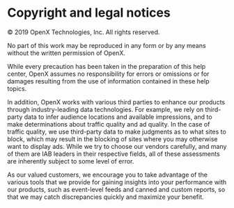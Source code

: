 Copyright and legal notices
===========================

© 2019 OpenX Technologies, Inc. All rights reserved.

No part of this work may be reproduced in any form or by any means
without the written permission of OpenX.

While every precaution has been taken in the preparation of this help
center, OpenX assumes no responsibility for errors or omissions or for
damages resulting from the use of information contained in these help
topics.

In addition, OpenX works with various third parties to enhance our
products through industry-leading data technologies. For example, we
rely on third-party data to infer audience locations and available
impressions, and to make determinations about traffic quality and ad
quality. In the case of traffic quality, we use third-party data to make
judgments as to what sites to block, which may result in the blocking of
sites where you may otherwise want to display ads. While we try to
choose our vendors carefully, and many of them are IAB leaders in their
respective fields, all of these assessments are inherently subject to
some level of error.

As our valued customers, we encourage you to take advantage of the
various tools that we provide for gaining insights into your performance
with our products, such as event-level feeds and canned and custom
reports, so that we may catch discrepancies quickly and maximize your
benefit.
